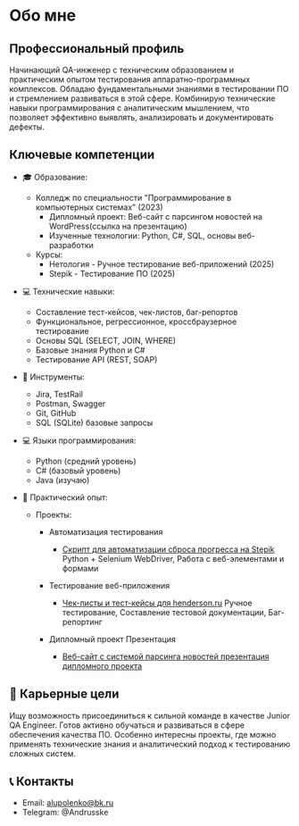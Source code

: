 # Обо мне

## Профессиональный профиль

Начинающий QA-инженер с техническим образованием и практическим опытом тестирования аппаратно-программных комплексов. Обладаю фундаментальными знаниями в тестировании ПО и стремлением развиваться в этой сфере. Комбинирую технические навыки программирования с аналитическим мышлением, что позволяет эффективно выявлять, анализировать и документировать дефекты.

## Ключевые компетенции

- 🎓 Образование: 
  - Колледж по специальности "Программирование в компьютерных системах" (2023)
    * Дипломный проект: Веб-сайт с парсингом новостей на WordPress(ссылка на презентацию)
    * Изученные технологии: Python, C#, SQL, основы веб-разработки
  - Курсы:
    * Нетология - Ручное тестирование веб-приложений (2025)
    * Stepik - Тестирование ПО (2025)

- 💻 Технические навыки:
  - Составление тест-кейсов, чек-листов, баг-репортов
  - Функциональное, регрессионное, кроссбраузерное тестирование
  - Основы SQL (SELECT, JOIN, WHERE)
  - Базовые знания Python и C#
  - Тестирование API (REST, SOAP)
- 🔧 Инструменты:
  - Jira, TestRail
  - Postman, Swagger
  - Git, GitHub
  - SQL (SQLite) базовые запросы

 - 💻 Языки программирования:
   - Python (средний уровень)
   - C# (базовый уровень)
   - Java (изучаю)

   
- 💼 Практический опыт:
  - Проекты:
    - Автоматизация тестирования
      * [Скрипт для автоматизации сброса прогресса на Stepik](https://github.com/Andrussha3/stepik-courses-reset_progress) 
      Python + Selenium WebDriver, 
      Работа с веб-элементами и формами
    
    - Тестирование веб-приложения
      * [Чек-листы и тест-кейсы для henderson.ru](https://docs.google.com/spreadsheets/d/1z1c6tnLMEgzRCGO1ukNLIbdFZirbTknR/edit?gid=1417612499#gid=1417612499) 
      Ручное тестирование,
      Составление тестовой документации,
      Баг-репортинг
    - Дипломный проект
      Презентация
      * [Веб-сайт с системой парсинга новостей презентация дипломного проекта](https://docs.google.com/presentation/d/1A3aVNThZxGa4fXHqYKANHGCVWmGagc84/edit?usp=drive_link&ouid=105031347449869429958&rtpof=true&sd=true)
      


## 🎯 Карьерные цели

Ищу возможность присоединиться к сильной команде в качестве Junior QA Engineer. Готов активно обучаться и развиваться в сфере обеспечения качества ПО. Особенно интересны проекты, где можно применять технические знания и аналитический подход к тестированию сложных систем.

## 📞 Контакты
  * Email: alupolenko@bk.ru
  * Telegram: @Andrusske

